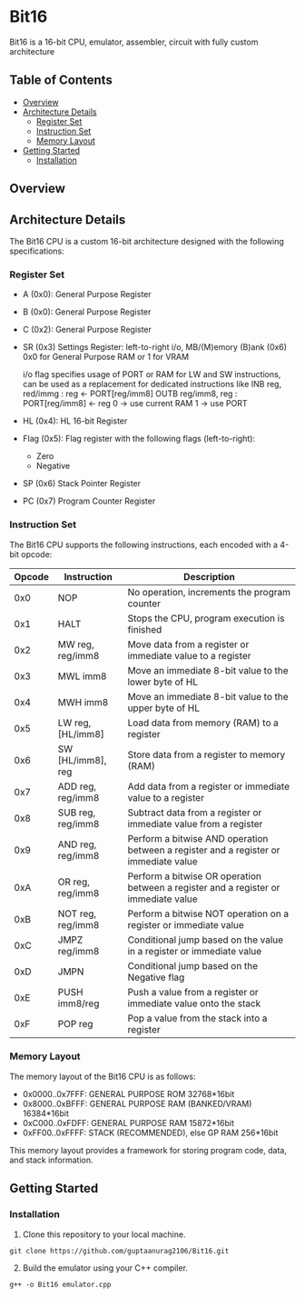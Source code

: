 # Bit16

Bit16 is a 16-bit CPU, emulator, assembler, circuit with fully custom architecture

## Table of Contents

- [Overview](#overview)
- [Architecture Details](#architecture-details)
  - [Register Set](#register-set)
  - [Instruction Set](#instruction-set)
  - [Memory Layout](#memory-layout)
- [Getting Started](#getting-started)
  - [Installation](#installation)

## Overview

## Architecture Details

The Bit16 CPU is a custom 16-bit architecture designed with the following specifications:

### Register Set

- A (0x0): General Purpose Register
- B (0x0): General Purpose Register
- C (0x2): General Purpose Register
- SR (0x3) Settings Register: left-to-right
    i/o, MB/(M)emory (B)ank (0x6) 0x0 for General Purpose RAM or 1 for VRAM

    i/o flag specifies usage of PORT or RAM for LW and SW instructions, can be used as a replacement for dedicated instructions like
    INB reg, red/immg : reg <- PORT[reg/imm8]
    OUTB reg/imm8, reg : PORT[reg/imm8] <- reg
    0 -> use current RAM
    1 -> use PORT

- HL (0x4): HL 16-bit Register
- Flag (0x5): Flag register with the following flags (left-to-right):
  - Zero
  - Negative
- SP (0x6) Stack Pointer Register
- PC (0x7) Program Counter Register

### Instruction Set

The Bit16 CPU supports the following instructions, each encoded with a 4-bit opcode:

| Opcode | Instruction       | Description                                                                          |
| ------ | ----------------- | ------------------------------------------------------------------------------------ |
| 0x0    | NOP               | No operation, increments the program counter                                         |
| 0x1    | HALT              | Stops the CPU, program execution is finished                                         |
| 0x2    | MW reg, reg/imm8  | Move data from a register or immediate value to a register                           |
| 0x3    | MWL imm8          | Move an immediate 8-bit value to the lower byte of HL                                |
| 0x4    | MWH imm8          | Move an immediate 8-bit value to the upper byte of HL                                |
| 0x5    | LW reg, [HL/imm8] | Load data from memory (RAM) to a register                                            |
| 0x6    | SW [HL/imm8], reg | Store data from a register to memory (RAM)                                           |
| 0x7    | ADD reg, reg/imm8 | Add data from a register or immediate value to a register                            |
| 0x8    | SUB reg, reg/imm8 | Subtract data from a register or immediate value from a register                     |
| 0x9    | AND reg, reg/imm8 | Perform a bitwise AND operation between a register and a register or immediate value |
| 0xA    | OR reg, reg/imm8  | Perform a bitwise OR operation between a register and a register or immediate value  |
| 0xB    | NOT reg, reg/imm8 | Perform a bitwise NOT operation on a register or immediate value                     |
| 0xC    | JMPZ reg/imm8     | Conditional jump based on the value in a register or immediate value                 |
| 0xD    | JMPN              | Conditional jump based on the Negative flag                                          |
| 0xE    | PUSH imm8/reg     | Push a value from a register or immediate value onto the stack                       |
| 0xF    | POP reg           | Pop a value from the stack into a register                                           |

### Memory Layout

The memory layout of the Bit16 CPU is as follows:

- 0x0000..0x7FFF: GENERAL PURPOSE ROM                32768*16bit
- 0x8000..0xBFFF: GENERAL PURPOSE RAM (BANKED/VRAM)  16384*16bit
- 0xC000..0xFDFF: GENERAL PURPOSE RAM                15872*16bit
- 0xFF00..0xFFFF: STACK (RECOMMENDED), else GP RAM   256*16bit

This memory layout provides a framework for storing program code, data, and stack information.

## Getting Started

### Installation

1. Clone this repository to your local machine.

```shell
git clone https://github.com/guptaanurag2106/Bit16.git
```

2. Build the emulator using your C++ compiler.

```shell
g++ -o Bit16 emulator.cpp
```
